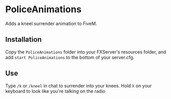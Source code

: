 # PoliceAnimations
Adds a kneel surrender animation to FiveM.

## Installation
Copy the `PoliceAnimations` folder into your FXServer's resources folder, and add `start PoliceAnimations` to the bottom of your server.cfg.

## Use
Type `/k` or `/kneel` in chat to surrender into your knees.
Hold `X` on your keyboard to look like you're talking on the radio
